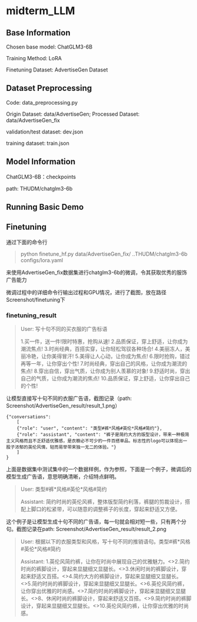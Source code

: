 # midterm_LLM

## Base Information

Chosen base model: ChatGLM3-6B

Training Method: LoRA

Finetuning Dataset: AdvertiseGen Dataset

## Dataset Preprocessing

Code: data_preprocessing.py

Origin Dataset: data/AdvertiseGen; Processed Dataset: data/AdvertiseGen_fix

validation/test dataset: dev.json

training dataset: train.json

## Model Information

ChatGLM3-6B：checkpoints

path: THUDM/chatglm3-6b

## Running Basic Demo

## Finetuning

通过下面的命令行

>  python finetune_hf.py data/AdvertiseGen_fix/ ..THUDM/chatglm3-6b configs/lora.yaml

来使用AdvertiseGen_fix数据集进行chatglm3-6b的微调，令其获取优秀的服饰广告能力

微调过程中的详细命令行输出过程和GPU情况，进行了截图，放在路径Screenshot/finetuning下

### finetuning_result

> User: 写十句不同的买衣服的广告标语
>
> 1.买一件，送一件!限时特惠，抢购从速!
> 2.品质保证，穿上舒适，让你成为潮流焦点!
> 3.时尚经典，百搭实穿，让你轻松驾驭各种场合!
> 4.美丽冻人，美丽冷艳，让你美得冒汗!
> 5.美得让人心动，让你成为焦点!
> 6.限时抢购，错过再等一年，让你穿出个性!
> 7.时尚经典，穿出自己的风格，让你成为潮流的焦点!
> 8.穿出自信，穿出气质，让你成为别人羡慕的对象!
> 9.舒适时尚，穿出自己的气质，让你成为潮流的焦点!
> 10.品质保证，穿上舒适，让你穿出自己的个性!

让模型直接写十句不同的衣服广告语，截图记录（path: Screenshot/AdvertiseGen_result/result_1.png）

```
{"conversations": 
	[
	{"role": "user", "content": "类型#裤*风格#英伦*风格#简约"},
	{"role": "assistant", "content": "裤子是简约大方的版型设计，带来一种极简主义风格而且不乏舒适优雅感，是衣橱必不可少的一件百搭单品。标志性的logo可以体现出一股子浓郁的英伦风情，轻而易举带来独一无二的体验。"}
	]
}
```

上面是数据集中测试集中的一个数据样例，作为参照，下面是一个例子，微调后的模型生成广告语，意思明确清晰，介绍特点鲜明。

> User: 类型#裤\*风格#英伦\*风格#简约
>
> Assistant: 简约时尚的英伦风裤，整体版型简约利落，裤腿的剪裁设计，搭配上脚口的松紧带，可以随意的调整裤子的长度，穿起来舒适又方便。

这个例子是让模型生成十句不同的广告语，每一句就会相对短一些，只有两个分句。截图记录在path: Screenshot/AdvertiseGen_result/result_2.png

> User: 根据以下的衣服类型和风格，写十句不同的推销语句。类型#裤\*风格#英伦\*风格#简约
>
> Assistant: 1.英伦风简约裤，让你在时尚中展现自己的优雅魅力。<>2.简约时尚的裤脚设计，穿起来显腿细又显腿长。<>3.休闲时尚的裤脚设计，穿起来舒适又百搭。<>4.简约大方的裤脚设计，穿起来显腿细又显腿长。<>5.简约时尚的裤脚设计，穿起来显腿细又显腿长。<>6.英伦风简约裤，让你穿出优雅的时尚感。<>7.简约时尚的裤脚设计，穿起来显腿细又显腿长。<>8、休闲时尚的裤脚设计，穿起来舒适又百搭。<>9.简约时尚的裤脚设计，穿起来显腿细又显腿长。<>10.英伦风简约裤，让你穿出优雅的时尚感。

